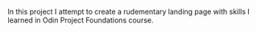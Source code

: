 In this project I attempt to create a rudementary landing page with skills I learned in Odin Project Foundations course.